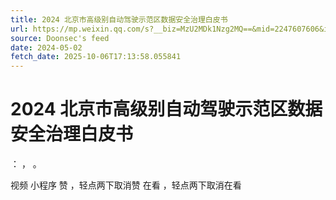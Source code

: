 ```yaml
---
title: 2024 北京市高级别自动驾驶示范区数据安全治理白皮书
url: https://mp.weixin.qq.com/s?__biz=MzU2MDk1Nzg2MQ==&mid=2247607606&idx=1&sn=feb41f180fe0e8adef320de4f595fbfb
source: Doonsec's feed
date: 2024-05-02
fetch_date: 2025-10-06T17:13:58.055841
---
```


# 2024 北京市高级别自动驾驶示范区数据安全治理白皮书

：
，
。

视频
小程序
赞
，轻点两下取消赞
在看
，轻点两下取消在看